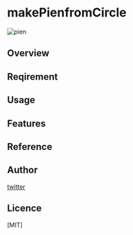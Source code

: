 # makePienfromCircle

![pien](https://user-images.githubusercontent.com/78395651/106711543-0355f280-663b-11eb-81ea-01a71eafb6b4.gif)

## Overview

## Reqirement

## Usage

## Features

## Reference

## Author

[twitter](https://twitter.com/LabAvant)

## Licence

[MIT]
